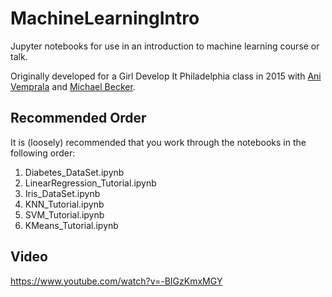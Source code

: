 # MachineLearningIntro

Jupyter notebooks for use in an introduction to machine learning course or talk.

Originally developed for a Girl Develop It Philadelphia class in 2015 with [Ani Vemprala](https://github.com/aniv) and [Michael Becker](https://github.com/mdbecker).

## Recommended Order

It is (loosely) recommended that you work through the notebooks in the following order:

1. Diabetes_DataSet.ipynb
2. LinearRegression_Tutorial.ipynb
3. Iris_DataSet.ipynb
4. KNN_Tutorial.ipynb
5. SVM_Tutorial.ipynb
6. KMeans_Tutorial.ipynb

## Video

https://www.youtube.com/watch?v=-BIGzKmxMGY
